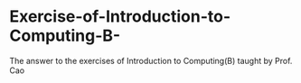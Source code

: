 # Exercise-of-Introduction-to-Computing-B-
The answer to the exercises of Introduction to Computing(B) taught by Prof. Cao
